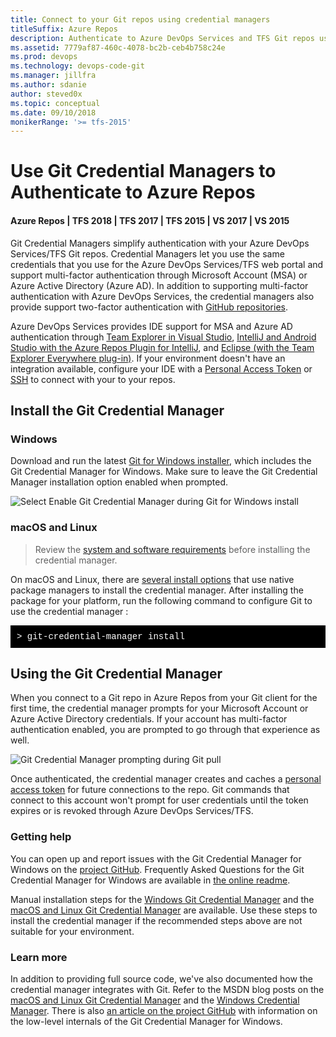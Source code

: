 ```yaml
---
title: Connect to your Git repos using credential managers
titleSuffix: Azure Repos
description: Authenticate to Azure DevOps Services and TFS Git repos using credential managers
ms.assetid: 7779af87-460c-4078-bc2b-ceb4b758c24e
ms.prod: devops
ms.technology: devops-code-git 
ms.manager: jillfra
ms.author: sdanie
author: steved0x
ms.topic: conceptual
ms.date: 09/10/2018
monikerRange: '>= tfs-2015'
---
```


# Use Git Credential Managers to Authenticate to Azure Repos
#### Azure Repos | TFS 2018 | TFS 2017 | TFS 2015 | VS 2017 | VS 2015

Git Credential Managers simplify authentication with your Azure DevOps Services/TFS Git repos. Credential Managers let you use the same credentials that you use for the Azure DevOps Services/TFS web portal and support multi-factor authentication through Microsoft Account (MSA) or Azure Active Directory (Azure AD). In addition to supporting multi-factor authentication with Azure DevOps Services, the credential managers also provide support two-factor authentication with [GitHub repositories](https://help.github.com/articles/about-two-factor-authentication/).

Azure DevOps Services provides IDE support for MSA and Azure AD authentication through [Team Explorer in Visual Studio](../../organizations/projects/connect-to-projects.md), [IntelliJ and Android Studio with the Azure Repos Plugin for IntelliJ](/azure/devops/java/download-intellij-plug-in), and [Eclipse (with the Team Explorer Everywhere plug-in)](https://github.com/Microsoft/team-explorer-everywhere). If your environment doesn't have an integration available, configure your IDE  with a [Personal Access Token](../../organizations/accounts/use-personal-access-tokens-to-authenticate.md) or [SSH](use-ssh-keys-to-authenticate.md) to connect with your to your repos.

## Install the Git Credential Manager
 
### Windows 
Download and run the latest [Git for Windows installer](https://git-scm.com/download/win), which includes the Git Credential Manager for Windows. Make sure to leave the Git Credential Manager installation option enabled when prompted.

   ![Select Enable Git Credential Manager during Git for Windows install](_img/install-with-gcm.png)   

### macOS and Linux

> Review the [system and software requirements](https://github.com/Microsoft/Git-Credential-Manager-for-Mac-and-Linux/blob/master/Install.md#system-requirements) before installing the credential manager.
 
On macOS and Linux, there are [several install options](https://github.com/Microsoft/Git-Credential-Manager-for-Mac-and-Linux/blob/master/Install.md) that use native package managers to install the credential manager. After installing the package for your platform, run the following command to configure Git to use the credential manager :

<pre style="color:white;background-color:black;font-family:Consolas,Courier,monospace;padding:10px">
&gt; git-credential-manager install</pre>

## Using the Git Credential Manager

When you connect to a Git repo in Azure Repos from your Git client for the first time, the credential manager  prompts for your Microsoft Account or Azure Active Directory credentials. If your account has multi-factor authentication enabled, you are prompted to go through that experience as well.

![Git Credential Manager prompting during Git pull](_img/gcm_login_prompt.gif)
   
Once authenticated, the credential manager creates and caches a [personal access token](../../organizations/accounts/use-personal-access-tokens-to-authenticate.md) for future connections to the repo. Git commands that connect to this account won't prompt for user credentials until the token expires or is revoked through Azure DevOps Services/TFS.

### Getting help 

You can open up and report issues with the Git Credential Manager for Windows on the [project GitHub](https://github.com/Microsoft/Git-Credential-Manager-for-Windows/issues). 
Frequently Asked Questions for the Git Credential Manager for Windows are available in [the online readme](https://github.com/Microsoft/Git-Credential-Manager-for-Windows/blob/master/Docs/Faq.md). 

Manual installation steps for the [Windows Git Credential Manager](https://github.com/Microsoft/Git-Credential-Manager-for-Windows/blob/master/README.md#manual-installation) and the [macOS and Linux Git Credential Manager](https://github.com/Microsoft/Git-Credential-Manager-for-Mac-and-Linux/blob/master/Install.md#installing-on-mac-or-linux-without-a-package-manager) are available. Use these steps to install the credential manager if the recommended steps above are not suitable for your environment.

### Learn more

In addition to providing full source code, we've also documented how the credential manager integrates with Git. Refer to the MSDN blog posts on the [macOS and Linux Git Credential Manager](http://blogs.msdn.com/b/visualstudioalm/archive/2015/11/18/visual-studio-team-services-git-credential-manager-for-mac-and-linux.aspx) and the 
[Windows Credential Manager](http://blogs.msdn.com/b/visualstudioalm/archive/2015/12/08/announcing-the-git-credential-manager-for-windows-1-0.aspx). There is also
[an article on the project GitHub](https://github.com/Microsoft/Git-Credential-Manager-for-Windows/wiki/How-the-Git-Credential-Managers-works) with information on the low-level internals of the Git Credential Manager for Windows.    
